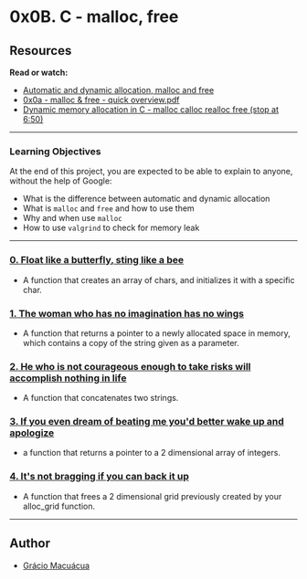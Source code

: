 # 0x0B. C - malloc, free

## Resources

**Read or watch:**

* [Automatic and dynamic allocation, malloc and free](https://intranet.alxswe.com/concepts/62)
* [0x0a - malloc & free - quick overview.pdf](https://s3.amazonaws.com/alx-intranet.hbtn.io/uploads/misc/2021/1/a094c90e7f466bbeaa49cb24c8f04e7f27aaad41.pdf?X-Amz-Algorithm=AWS4-HMAC-SHA256&X-Amz-Credential=AKIARDDGGGOUSBVO6H7D%2F20240122%2Fus-east-1%2Fs3%2Faws4_request&X-Amz-Date=20240122T180856Z&X-Amz-Expires=86400&X-Amz-SignedHeaders=host&X-Amz-Signature=d8c15e233b9027e46e4156e718ae15535ccdd833f349b0db5ed3beb36b3878e0)
* [Dynamic memory allocation in C - malloc calloc realloc free (stop at 6:50)](https://youtu.be/xDVC3wKjS64)

---

### Learning Objectives

At the end of this project, you are expected to be able to explain to anyone, without the help of Google:


* What is the difference between automatic and dynamic allocation
* What is ``malloc`` and ``free`` and how to use them
* Why and when use ``malloc``
* How to use ``valgrind`` to check for memory leak

---

### [0. Float like a butterfly, sting like a bee ](./0-create_array.c)
* A function that creates an array of chars, and initializes it with a specific char.

### [ 1. The woman who has no imagination has no wings ](./1-strdup.c)
* A function that returns a pointer to a newly allocated space in memory, which contains a copy of the string given as a parameter.

### [ 2. He who is not courageous enough to take risks will accomplish nothing in life ](./2-str_concat.c)
* A function that concatenates two strings.

### [3. If you even dream of beating me you'd better wake up and apologize ](./3-alloc_grid.c)
* a function that returns a pointer to a 2 dimensional array of integers.

### [ 4. It's not bragging if you can back it up ](./4-free_grid.c)
* A function that frees a 2 dimensional grid previously created by your alloc_grid function.

---

## Author
* [Grácio Macuácua](https://github.com/graciomacuacua)